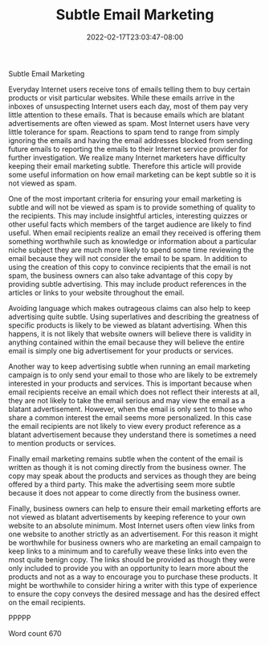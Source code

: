 ﻿---
title: "Subtle Email Marketing"
date: 2022-02-17T23:03:47-08:00
description: "Text Tips for Web Success"
featured_image: "/images/Text.jpg"
tags: ["Text"]
---

Subtle Email Marketing

Everyday Internet users receive tons of emails telling them to buy certain products or visit particular websites. While these emails arrive in the inboxes of unsuspecting Internet users each day, most of them pay very little attention to these emails. That is because emails which are blatant advertisements are often viewed as spam. Most Internet users have very little tolerance for spam. Reactions to spam tend to range from simply ignoring the emails and having the email addresses blocked from sending future emails to reporting the emails to their Internet service provider for further investigation. We realize many Internet marketers have difficulty keeping their email marketing subtle. Therefore this article will provide some useful information on how email marketing can be kept subtle so it is not viewed as spam.

One of the most important criteria for ensuring your email marketing is subtle and will not be viewed as spam is to provide something of quality to the recipients. This may include insightful articles, interesting quizzes or other useful facts which members of the target audience are likely to find useful. When email recipients realize an email they received is offering them something worthwhile such as knowledge or information about a particular niche subject they are much more likely to spend some time reviewing the email because they will not consider the email to be spam. In addition to using the creation of this copy to convince recipients that the email is not spam, the business owners can also take advantage of this copy by providing subtle advertising. This may include product references in the articles or links to your website throughout the email. 

Avoiding language which makes outrageous claims can also help to keep advertising quite subtle. Using superlatives and describing the greatness of specific products is likely to be viewed as blatant advertising. When this happens, it is not likely that website owners will believe there is validity in anything contained within the email because they will believe the entire email is simply one big advertisement for your products or services. 

Another way to keep advertising subtle when running an email marketing campaign is to only send your email to those who are likely to be extremely interested in your products and services. This is important because when email recipients receive an email which does not reflect their interests at all, they are not likely to take the email serious and may view the email as a blatant advertisement. However, when the email is only sent to those who share a common interest the email seems more personalized. In this case the email recipients are not likely to view every product reference as a blatant advertisement because they understand there is sometimes a need to mention products or services.

Finally email marketing remains subtle when the content of the email is written as though it is not coming directly from the business owner. The copy may speak about the products and services as though they are being offered by a third party. This make the advertising seem more subtle because it does not appear to come directly from the business owner. 

Finally, business owners can help to ensure their email marketing efforts are not viewed as blatant advertisements by keeping reference to your own website to an absolute minimum. Most Internet users often view links from one website to another strictly as an advertisement. For this reason it might be worthwhile for business owners who are marketing an email campaign to keep links to a minimum and to carefully weave these links into even the most quite benign copy. The links should be provided as though they were only included to provide you with an opportunity to learn more about the products and not as a way to encourage you to purchase these products. It might be worthwhile to consider hiring a writer with this type of experience to ensure the copy conveys the desired message and has the desired effect on the email recipients. 

PPPPP

Word count 670

